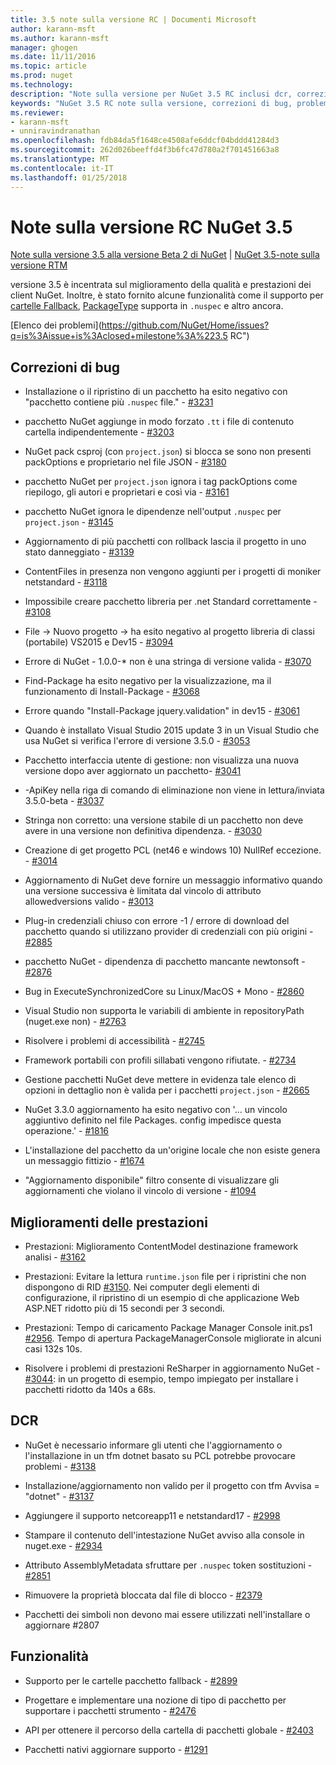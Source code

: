 ```yaml
---
title: 3.5 note sulla versione RC | Documenti Microsoft
author: karann-msft
ms.author: karann-msft
manager: ghogen
ms.date: 11/11/2016
ms.topic: article
ms.prod: nuget
ms.technology: 
description: "Note sulla versione per NuGet 3.5 RC inclusi dcr, correzioni di bug, le funzionalità aggiunte e problemi noti."
keywords: "NuGet 3.5 RC note sulla versione, correzioni di bug, problemi noti, aggiunta di funzionalità, eseguire"
ms.reviewer:
- karann-msft
- unniravindranathan
ms.openlocfilehash: fdb84da5f1648ce4508afe6ddcf04bddd41284d3
ms.sourcegitcommit: 262d026beeffd4f3b6fc47d780a2f701451663a8
ms.translationtype: MT
ms.contentlocale: it-IT
ms.lasthandoff: 01/25/2018
---
```

# <a name="nuget-35-rc-release-notes"></a>Note sulla versione RC NuGet 3.5

[Note sulla versione 3.5 alla versione Beta 2 di NuGet](../release-notes/nuget-3.5-Beta2.md) | [NuGet 3.5-note sulla versione RTM](../release-notes/nuget-3.5-RTM.md)

versione 3.5 è incentrata sul miglioramento della qualità e prestazioni dei client NuGet. Inoltre, è stato fornito alcune funzionalità come il supporto per [cartelle Fallback](https://github.com/NuGet/Home/issues/2899), [PackageType](https://github.com/NuGet/Home/issues/2476) supporta in `.nuspec` e altro ancora.

[Elenco dei problemi](https://github.com/NuGet/Home/issues?q=is%3Aissue+is%3Aclosed+milestone%3A%223.5 RC")

## <a name="bug-fixes"></a>Correzioni di bug

* Installazione o il ripristino di un pacchetto ha esito negativo con "pacchetto contiene più `.nuspec` file." - [#3231](https://github.com/NuGet/Home/issues/3231)

* pacchetto NuGet aggiunge in modo forzato `.tt` i file di contenuto cartella indipendentemente - [#3203](https://github.com/NuGet/Home/issues/3203)

* NuGet pack csproj (con `project.json`) si blocca se sono non presenti packOptions e proprietario nel file JSON - [#3180](https://github.com/NuGet/Home/issues/3180)

* pacchetto NuGet per `project.json` ignora i tag packOptions come riepilogo, gli autori e proprietari e così via - [#3161](https://github.com/NuGet/Home/issues/3161)

* pacchetto NuGet ignora le dipendenze nell'output `.nuspec` per `project.json`  -  [#3145](https://github.com/NuGet/Home/issues/3145)

* Aggiornamento di più pacchetti con rollback lascia il progetto in uno stato danneggiato - [#3139](https://github.com/NuGet/Home/issues/3139)

* ContentFiles in presenza non vengono aggiunti per i progetti di moniker netstandard - [#3118](https://github.com/NuGet/Home/issues/3118)

* Impossibile creare pacchetto libreria per .net Standard correttamente - [#3108](https://github.com/NuGet/Home/issues/3108)

* File -> Nuovo progetto -> ha esito negativo al progetto libreria di classi (portabile) VS2015 e Dev15 - [#3094](https://github.com/NuGet/Home/issues/3094)

* Errore di NuGet - 1.0.0-* non è una stringa di versione valida - [#3070](https://github.com/NuGet/Home/issues/3070)

* Find-Package ha esito negativo per la visualizzazione, ma il funzionamento di Install-Package - [#3068](https://github.com/NuGet/Home/issues/3068)

* Errore quando "Install-Package jquery.validation" in dev15 - [#3061](https://github.com/NuGet/Home/issues/3061)

* Quando è installato Visual Studio 2015 update 3 in un Visual Studio che usa NuGet si verifica l'errore di versione 3.5.0 - [#3053](https://github.com/NuGet/Home/issues/3053)

* Pacchetto interfaccia utente di gestione: non visualizza una nuova versione dopo aver aggiornato un pacchetto- [#3041](https://github.com/NuGet/Home/issues/3041)

* -ApiKey nella riga di comando di eliminazione non viene in lettura/inviata 3.5.0-beta - [#3037](https://github.com/NuGet/Home/issues/3037)

* Stringa non corretto: una versione stabile di un pacchetto non deve avere in una versione non definitiva dipendenza. - [#3030](https://github.com/NuGet/Home/issues/3030)

* Creazione di get progetto PCL (net46 e windows 10) NullRef eccezione. - [#3014](https://github.com/NuGet/Home/issues/3014)

* Aggiornamento di NuGet deve fornire un messaggio informativo quando una versione successiva è limitata dal vincolo di attributo allowedversions valido - [#3013](https://github.com/NuGet/Home/issues/3013)

* Plug-in credenziali chiuso con errore -1 / errore di download del pacchetto quando si utilizzano provider di credenziali con più origini - [#2885](https://github.com/NuGet/Home/issues/2885)

* pacchetto NuGet - dipendenza di pacchetto mancante newtonsoft - [#2876](https://github.com/NuGet/Home/issues/2876)

* Bug in ExecuteSynchronizedCore su Linux/MacOS + Mono - [#2860](https://github.com/NuGet/Home/issues/2860)

* Visual Studio non supporta le variabili di ambiente in repositoryPath (nuget.exe non) - [#2763](https://github.com/NuGet/Home/issues/2763)

* Risolvere i problemi di accessibilità - [#2745](https://github.com/NuGet/Home/issues/2745)

* Framework portabili con profili sillabati vengono rifiutate. - [#2734](https://github.com/NuGet/Home/issues/2734)

* Gestione pacchetti NuGet deve mettere in evidenza tale elenco di opzioni in dettaglio non è valida per i pacchetti `project.json`  -  [#2665](https://github.com/NuGet/Home/issues/2665)

* NuGet 3.3.0 aggiornamento ha esito negativo con '... un vincolo aggiuntivo definito nel file Packages. config impedisce questa operazione.' - [#1816](https://github.com/NuGet/Home/issues/1816)

* L'installazione del pacchetto da un'origine locale che non esiste genera un messaggio fittizio - [#1674](https://github.com/NuGet/Home/issues/1674)

* "Aggiornamento disponibile" filtro consente di visualizzare gli aggiornamenti che violano il vincolo di versione - [#1094](https://github.com/NuGet/Home/issues/1094)

## <a name="performance-improvements"></a>Miglioramenti delle prestazioni

* Prestazioni: Miglioramento ContentModel destinazione framework analisi - [#3162](https://github.com/NuGet/Home/issues/3162)

* Prestazioni: Evitare la lettura `runtime.json` file per i ripristini che non dispongono di RID [#3150](https://github.com/NuGet/Home/issues/3150). Nei computer degli elementi di configurazione, il ripristino di un esempio di che applicazione Web ASP.NET ridotto più di 15 secondi per 3 secondi.

* Prestazioni: Tempo di caricamento Package Manager Console init.ps1 [#2956](https://github.com/NuGet/Home/issues/2956). Tempo di apertura PackageManagerConsole migliorate in alcuni casi 132s 10s.

* Risolvere i problemi di prestazioni ReSharper in aggiornamento NuGet - [#3044](https://github.com/NuGet/Home/issues/3044): in un progetto di esempio, tempo impiegato per installare i pacchetti ridotto da 140s a 68s.

## <a name="dcrs"></a>DCR

* NuGet è necessario informare gli utenti che l'aggiornamento o l'installazione in un tfm dotnet basato su PCL potrebbe provocare problemi - [#3138](https://github.com/NuGet/Home/issues/3138)

* Installazione/aggiornamento non valido per il progetto con tfm Avvisa = "dotnet" - [#3137](https://github.com/NuGet/Home/issues/3137)

* Aggiungere il supporto netcoreapp11 e netstandard17 - [#2998](https://github.com/NuGet/Home/issues/2998)

* Stampare il contenuto dell'intestazione NuGet avviso alla console in nuget.exe - [#2934](https://github.com/NuGet/Home/issues/2934)

* Attributo AssemblyMetadata sfruttare per `.nuspec` token sostituzioni - [#2851](https://github.com/NuGet/Home/issues/2851)

* Rimuovere la proprietà bloccata dal file di blocco - [#2379](https://github.com/NuGet/Home/issues/2379)

* Pacchetti dei simboli non devono mai essere utilizzati nell'installare o aggiornare #2807

## <a name="features"></a>Funzionalità

* Supporto per le cartelle pacchetto fallback - [#2899](https://github.com/NuGet/Home/issues/2899)

* Progettare e implementare una nozione di tipo di pacchetto per supportare i pacchetti strumento - [#2476](https://github.com/NuGet/Home/issues/2476)

* API per ottenere il percorso della cartella di pacchetti globale - [#2403](https://github.com/NuGet/Home/issues/2403)

* Pacchetti nativi aggiornare supporto - [#1291](https://github.com/NuGet/Home/issues/1291)
